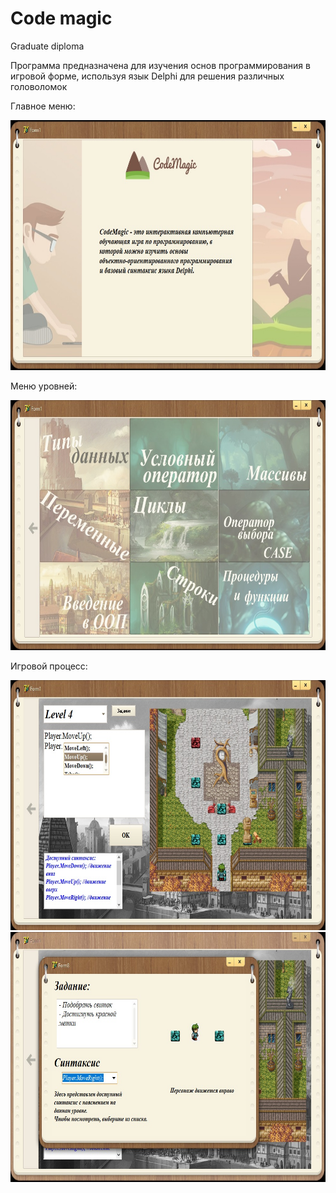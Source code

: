 <h1>Code magic</h1>
<p>Graduate diploma</p>
<p>Программа предназначена для изучения основ программирования в игровой форме, используя язык Delphi для решения различных головоломок</p>
<p>Главное меню:</p>
<img height="400px" src="https://raw.githubusercontent.com/Architect38/Code-magic/master/public/s1.jpg"/>
<p>Меню уровней:</p>
<img height="400px" src="https://raw.githubusercontent.com/Architect38/Code-magic/master/public/s3.jpg"/>
<p>Игровой процесс:</p>
<img height="400px" src="https://raw.githubusercontent.com/Architect38/Code-magic/master/public/s5.jpg"/>
<img height="400px" src="https://raw.githubusercontent.com/Architect38/Code-magic/master/public/s6.jpg"/>
